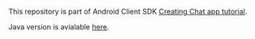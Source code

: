 This repository is part of Android Client SDK [Creating Chat app tutorial](https://developer.nexmo.com/client-sdk/tutorials/in-app-messaging/introduction/kotlin).

Java version is avialable [here](https://github.com/nexmo-community/client-sdk-android-tutorial-messaging-java).
